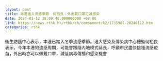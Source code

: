 ```yaml
---
layout: post
title: 本港進入流感季節　何栢良：外出戴口罩可減感染
date: 2024-01-12 18:09:48.000000000 +08:00
link: https://news.rthk.hk/rthk/ch/component/k2/1735987-20240112.htm
categories: rthk
---
```


衞生防護中心表示，本港已踏入冬季流感季節。港大感染及傳染病中心總監何栢良表示，今年本港的流感周期，可能會跟隨內地模式延長，呼籲市民盡快接種流感疫苗，外出時亦可以佩戴口罩，減低病毒傳播和感染機會
